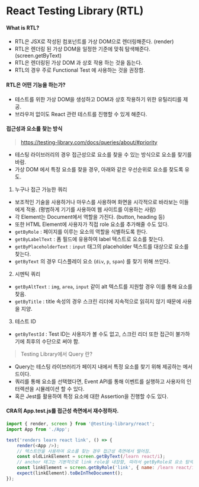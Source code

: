 # React Testing Library (RTL)

#### What is RTL?

-   RTL은 JSX로 작성된 컴포넌트를 가상 DOM으로 렌더링해준다. (render)
-   RTL은 렌더링 된 가상 DOM을 일정한 기준에 맞춰 탐색해준다. (screen.getByText)
-   RTL은 렌더링된 가상 DOM 과 상호 작용 하는 것을 돕는다.
-   RTL의 경우 주로 Functional Test 에 사용하는 것을 권장함.

#### RTL은 어떤 기능을 하는가?

-   테스트를 위한 가상 DOM을 생성하고 DOM과 상호 작용하기 위한 유틸리티를 제공.
-   브라우저 없이도 React 관련 테스트를 진행할 수 있게 해준다.

#### 접근성과 요소를 찾는 방식

> https://testing-library.com/docs/queries/about/#priority

-   테스팅 라이브러리의 경우 접근성으로 요소를 찾을 수 있는 방식으로 요소를 찾기를 바람.
-   가상 DOM 에서 특정 요소를 찾을 경우, 아래와 같은 우선순위로 요소를 찾도록 유도.

1. 누구나 접근 가능한 쿼리

-   보조적인 기술을 사용하거나 마우스를 사용하며 화면을 시각적으로 바라보는 이들에게 적용. (평범하게 기기를 사용하여 웹 사이트를 이용하는 사람)
-   각 Element는 Document에서 역할을 가진다. (button, heading 등)
-   또한 HTML Element에 사용자가 직접 role 요소를 추가해줄 수도 있다.
-   `getByRole` : 페이지를 이루는 요소의 역할을 식별하도록 한다.
-   `getByLabelText` : 폼 필드에 유용하여 label 텍스트로 요소를 찾는다.
-   `getByPlaceholderText` : `input` 태그의 placeholder 텍스트를 대상으로 요소를 찾는다.
-   `getByText` 의 경우 디스플레이 요소 (`div`, `p`, `span`) 를 찾기 위해 쓰인다.

2. 시멘틱 쿼리

-   `getByAltText` : `img`, `area`, `input` 같이 alt 텍스트를 지원할 경우 이를 통해 요소를 찾음.
-   `getByTitle` : title 속성의 경우 스크린 리더에 지속적으로 읽히지 않기 때문에 사용을 지양.

3. 테스트 ID

-   `getByTestId` : Test ID는 사용자가 볼 수도 없고, 스크린 리더 또한 접근이 불가하기에 최후의 수단으로 써야 함.

> Testing Library에서 Query 란?

-   Query는 테스팅 라이브러리가 페이지 내에서 특정 요소를 찾기 위해 제공하는 메서드이다.
-   쿼리를 통해 요소를 선택했다면, Event API를 통해 이벤트를 실행하고 사용자의 인터렉션을 시뮬레이션 할 수 있다.
-   혹은 Jest를 활용하여 특정 요소에 대한 Assertion을 진행할 수도 있다.

#### CRA의 App.test.js를 접근성 측면에서 재수정하자.

```javascript
import { render, screen } from '@testing-library/react';
import App from './App';

test('renders learn react link', () => {
    render(<App />);
    // 텍스트만을 사용하여 요소를 찾는 경우 접근성 측면에서 떨어짐.
    const oldLinkElement = screen.getByText(/learn react/i);
    // anchor 태그는 기본적으로 link role을 내장함, 따라서 getByRole로 요소 탐색 가능.
    const linkElement = screen.getByRole('link', { name: /learn react/i });
    expect(linkElement).toBeInTheDocument();
});
```
